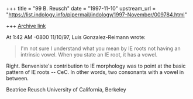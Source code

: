 +++
title = "99 B. Reusch"
date = "1997-11-10"
upstream_url = "https://list.indology.info/pipermail/indology/1997-November/009784.html"

+++
[Archive link](https://list.indology.info/pipermail/indology/1997-November/009784.html)

At 1:42 AM -0800 11/10/97, Luis Gonzalez-Reimann wrote:

>I'm not sure I understand what you mean by IE roots not having an intrinsic
>vowel.  When you state an IE root, it has a vowel.

Right. Benveniste's contribution to IE morphology was to point at the basic
pattern of IE roots -- CeC.
In other words, two consonants with a vowel in between.

Beatrice Reusch
University of California, Berkeley



